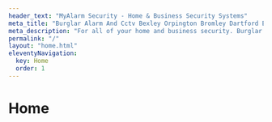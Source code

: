 ```yaml
---
header_text: "MyAlarm Security - Home & Business Security Systems"
meta_title: "Burglar Alarm And Cctv Bexley Orpington Bromley Dartford Eltham"
meta_description: "For all of your home and business security. Burglar Alarm Servicing, Burglar Alarm Installation, Alarm Battery and CCTV.. Call 020 8302 4065 or send an email"
permalink: "/"
layout: "home.html"
eleventyNavigation:
  key: Home
  order: 1
---
```


# Home
